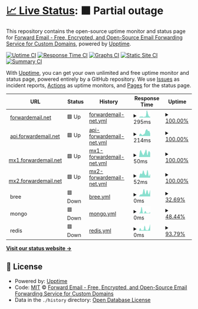 # [📈 Live Status](https://status.forwardemail.net): <!--live status--> **🟧 Partial outage**

This repository contains the open-source uptime monitor and status page for [Forward Email - Free, Encrypted, and Open-Source Email Forwarding Service for Custom Domains](https://forwardemail.net), powered by [Upptime](https://github.com/upptime/upptime).

[![Uptime CI](https://github.com/forwardemail/status.forwardemail.net/workflows/Uptime%20CI/badge.svg)](https://github.com/forwardemail/status.forwardemail.net/actions?query=workflow%3A%22Uptime+CI%22)
[![Response Time CI](https://github.com/forwardemail/status.forwardemail.net/workflows/Response%20Time%20CI/badge.svg)](https://github.com/forwardemail/status.forwardemail.net/actions?query=workflow%3A%22Response+Time+CI%22)
[![Graphs CI](https://github.com/forwardemail/status.forwardemail.net/workflows/Graphs%20CI/badge.svg)](https://github.com/forwardemail/status.forwardemail.net/actions?query=workflow%3A%22Graphs+CI%22)
[![Static Site CI](https://github.com/forwardemail/status.forwardemail.net/workflows/Static%20Site%20CI/badge.svg)](https://github.com/forwardemail/status.forwardemail.net/actions?query=workflow%3A%22Static+Site+CI%22)
[![Summary CI](https://github.com/forwardemail/status.forwardemail.net/workflows/Summary%20CI/badge.svg)](https://github.com/forwardemail/status.forwardemail.net/actions?query=workflow%3A%22Summary+CI%22)

With [Upptime](https://upptime.js.org), you can get your own unlimited and free uptime monitor and status page, powered entirely by a GitHub repository. We use [Issues](https://github.com/forwardemail/status.forwardemail.net/issues) as incident reports, [Actions](https://github.com/forwardemail/status.forwardemail.net/actions) as uptime monitors, and [Pages](https://status.forwardemail.net) for the status page.

<!--start: status pages-->
<!-- This summary is generated by Upptime (https://github.com/upptime/upptime) -->
<!-- Do not edit this manually, your changes will be overwritten -->
<!-- prettier-ignore -->
| URL | Status | History | Response Time | Uptime |
| --- | ------ | ------- | ------------- | ------ |
| <img alt="" src="https://raw.githubusercontent.com/forwardemail/forwardemail.net/master/assets/img/favicon.ico" height="13"> [forwardemail.net](https://forwardemail.net) | 🟩 Up | [forwardemail-net.yml](https://github.com/forwardemail/status.forwardemail.net/commits/HEAD/history/forwardemail-net.yml) | <details><summary><img alt="Response time graph" src="./graphs/forwardemail-net/response-time-week.png" height="20"> 295ms</summary><br><a href="https://status.forwardemail.net/history/forwardemail-net"><img alt="Response time 295" src="https://img.shields.io/endpoint?url=https%3A%2F%2Fraw.githubusercontent.com%2Fforwardemail%2Fstatus.forwardemail.net%2FHEAD%2Fapi%2Fforwardemail-net%2Fresponse-time.json"></a><br><a href="https://status.forwardemail.net/history/forwardemail-net"><img alt="24-hour response time 295" src="https://img.shields.io/endpoint?url=https%3A%2F%2Fraw.githubusercontent.com%2Fforwardemail%2Fstatus.forwardemail.net%2FHEAD%2Fapi%2Fforwardemail-net%2Fresponse-time-day.json"></a><br><a href="https://status.forwardemail.net/history/forwardemail-net"><img alt="7-day response time 295" src="https://img.shields.io/endpoint?url=https%3A%2F%2Fraw.githubusercontent.com%2Fforwardemail%2Fstatus.forwardemail.net%2FHEAD%2Fapi%2Fforwardemail-net%2Fresponse-time-week.json"></a><br><a href="https://status.forwardemail.net/history/forwardemail-net"><img alt="30-day response time 295" src="https://img.shields.io/endpoint?url=https%3A%2F%2Fraw.githubusercontent.com%2Fforwardemail%2Fstatus.forwardemail.net%2FHEAD%2Fapi%2Fforwardemail-net%2Fresponse-time-month.json"></a><br><a href="https://status.forwardemail.net/history/forwardemail-net"><img alt="1-year response time 295" src="https://img.shields.io/endpoint?url=https%3A%2F%2Fraw.githubusercontent.com%2Fforwardemail%2Fstatus.forwardemail.net%2FHEAD%2Fapi%2Fforwardemail-net%2Fresponse-time-year.json"></a></details> | <details><summary><a href="https://status.forwardemail.net/history/forwardemail-net">100.00%</a></summary><a href="https://status.forwardemail.net/history/forwardemail-net"><img alt="All-time uptime 100.00%" src="https://img.shields.io/endpoint?url=https%3A%2F%2Fraw.githubusercontent.com%2Fforwardemail%2Fstatus.forwardemail.net%2FHEAD%2Fapi%2Fforwardemail-net%2Fuptime.json"></a><br><a href="https://status.forwardemail.net/history/forwardemail-net"><img alt="24-hour uptime 100.00%" src="https://img.shields.io/endpoint?url=https%3A%2F%2Fraw.githubusercontent.com%2Fforwardemail%2Fstatus.forwardemail.net%2FHEAD%2Fapi%2Fforwardemail-net%2Fuptime-day.json"></a><br><a href="https://status.forwardemail.net/history/forwardemail-net"><img alt="7-day uptime 100.00%" src="https://img.shields.io/endpoint?url=https%3A%2F%2Fraw.githubusercontent.com%2Fforwardemail%2Fstatus.forwardemail.net%2FHEAD%2Fapi%2Fforwardemail-net%2Fuptime-week.json"></a><br><a href="https://status.forwardemail.net/history/forwardemail-net"><img alt="30-day uptime 100.00%" src="https://img.shields.io/endpoint?url=https%3A%2F%2Fraw.githubusercontent.com%2Fforwardemail%2Fstatus.forwardemail.net%2FHEAD%2Fapi%2Fforwardemail-net%2Fuptime-month.json"></a><br><a href="https://status.forwardemail.net/history/forwardemail-net"><img alt="1-year uptime 100.00%" src="https://img.shields.io/endpoint?url=https%3A%2F%2Fraw.githubusercontent.com%2Fforwardemail%2Fstatus.forwardemail.net%2FHEAD%2Fapi%2Fforwardemail-net%2Fuptime-year.json"></a></details>
| <img alt="" src="https://raw.githubusercontent.com/forwardemail/forwardemail.net/master/assets/img/favicon.ico" height="13"> [api.forwardemail.net](https://api.forwardemail.net) | 🟩 Up | [api-forwardemail-net.yml](https://github.com/forwardemail/status.forwardemail.net/commits/HEAD/history/api-forwardemail-net.yml) | <details><summary><img alt="Response time graph" src="./graphs/api-forwardemail-net/response-time-week.png" height="20"> 214ms</summary><br><a href="https://status.forwardemail.net/history/api-forwardemail-net"><img alt="Response time 214" src="https://img.shields.io/endpoint?url=https%3A%2F%2Fraw.githubusercontent.com%2Fforwardemail%2Fstatus.forwardemail.net%2FHEAD%2Fapi%2Fapi-forwardemail-net%2Fresponse-time.json"></a><br><a href="https://status.forwardemail.net/history/api-forwardemail-net"><img alt="24-hour response time 214" src="https://img.shields.io/endpoint?url=https%3A%2F%2Fraw.githubusercontent.com%2Fforwardemail%2Fstatus.forwardemail.net%2FHEAD%2Fapi%2Fapi-forwardemail-net%2Fresponse-time-day.json"></a><br><a href="https://status.forwardemail.net/history/api-forwardemail-net"><img alt="7-day response time 214" src="https://img.shields.io/endpoint?url=https%3A%2F%2Fraw.githubusercontent.com%2Fforwardemail%2Fstatus.forwardemail.net%2FHEAD%2Fapi%2Fapi-forwardemail-net%2Fresponse-time-week.json"></a><br><a href="https://status.forwardemail.net/history/api-forwardemail-net"><img alt="30-day response time 214" src="https://img.shields.io/endpoint?url=https%3A%2F%2Fraw.githubusercontent.com%2Fforwardemail%2Fstatus.forwardemail.net%2FHEAD%2Fapi%2Fapi-forwardemail-net%2Fresponse-time-month.json"></a><br><a href="https://status.forwardemail.net/history/api-forwardemail-net"><img alt="1-year response time 214" src="https://img.shields.io/endpoint?url=https%3A%2F%2Fraw.githubusercontent.com%2Fforwardemail%2Fstatus.forwardemail.net%2FHEAD%2Fapi%2Fapi-forwardemail-net%2Fresponse-time-year.json"></a></details> | <details><summary><a href="https://status.forwardemail.net/history/api-forwardemail-net">100.00%</a></summary><a href="https://status.forwardemail.net/history/api-forwardemail-net"><img alt="All-time uptime 100.00%" src="https://img.shields.io/endpoint?url=https%3A%2F%2Fraw.githubusercontent.com%2Fforwardemail%2Fstatus.forwardemail.net%2FHEAD%2Fapi%2Fapi-forwardemail-net%2Fuptime.json"></a><br><a href="https://status.forwardemail.net/history/api-forwardemail-net"><img alt="24-hour uptime 100.00%" src="https://img.shields.io/endpoint?url=https%3A%2F%2Fraw.githubusercontent.com%2Fforwardemail%2Fstatus.forwardemail.net%2FHEAD%2Fapi%2Fapi-forwardemail-net%2Fuptime-day.json"></a><br><a href="https://status.forwardemail.net/history/api-forwardemail-net"><img alt="7-day uptime 100.00%" src="https://img.shields.io/endpoint?url=https%3A%2F%2Fraw.githubusercontent.com%2Fforwardemail%2Fstatus.forwardemail.net%2FHEAD%2Fapi%2Fapi-forwardemail-net%2Fuptime-week.json"></a><br><a href="https://status.forwardemail.net/history/api-forwardemail-net"><img alt="30-day uptime 100.00%" src="https://img.shields.io/endpoint?url=https%3A%2F%2Fraw.githubusercontent.com%2Fforwardemail%2Fstatus.forwardemail.net%2FHEAD%2Fapi%2Fapi-forwardemail-net%2Fuptime-month.json"></a><br><a href="https://status.forwardemail.net/history/api-forwardemail-net"><img alt="1-year uptime 100.00%" src="https://img.shields.io/endpoint?url=https%3A%2F%2Fraw.githubusercontent.com%2Fforwardemail%2Fstatus.forwardemail.net%2FHEAD%2Fapi%2Fapi-forwardemail-net%2Fuptime-year.json"></a></details>
| <img alt="" src="https://raw.githubusercontent.com/forwardemail/forwardemail.net/master/assets/img/favicon.ico" height="13"> [mx1.forwardemail.net](mx1.forwardemail.net) | 🟩 Up | [mx1-forwardemail-net.yml](https://github.com/forwardemail/status.forwardemail.net/commits/HEAD/history/mx1-forwardemail-net.yml) | <details><summary><img alt="Response time graph" src="./graphs/mx1-forwardemail-net/response-time-week.png" height="20"> 50ms</summary><br><a href="https://status.forwardemail.net/history/mx1-forwardemail-net"><img alt="Response time 50" src="https://img.shields.io/endpoint?url=https%3A%2F%2Fraw.githubusercontent.com%2Fforwardemail%2Fstatus.forwardemail.net%2FHEAD%2Fapi%2Fmx1-forwardemail-net%2Fresponse-time.json"></a><br><a href="https://status.forwardemail.net/history/mx1-forwardemail-net"><img alt="24-hour response time 50" src="https://img.shields.io/endpoint?url=https%3A%2F%2Fraw.githubusercontent.com%2Fforwardemail%2Fstatus.forwardemail.net%2FHEAD%2Fapi%2Fmx1-forwardemail-net%2Fresponse-time-day.json"></a><br><a href="https://status.forwardemail.net/history/mx1-forwardemail-net"><img alt="7-day response time 50" src="https://img.shields.io/endpoint?url=https%3A%2F%2Fraw.githubusercontent.com%2Fforwardemail%2Fstatus.forwardemail.net%2FHEAD%2Fapi%2Fmx1-forwardemail-net%2Fresponse-time-week.json"></a><br><a href="https://status.forwardemail.net/history/mx1-forwardemail-net"><img alt="30-day response time 50" src="https://img.shields.io/endpoint?url=https%3A%2F%2Fraw.githubusercontent.com%2Fforwardemail%2Fstatus.forwardemail.net%2FHEAD%2Fapi%2Fmx1-forwardemail-net%2Fresponse-time-month.json"></a><br><a href="https://status.forwardemail.net/history/mx1-forwardemail-net"><img alt="1-year response time 50" src="https://img.shields.io/endpoint?url=https%3A%2F%2Fraw.githubusercontent.com%2Fforwardemail%2Fstatus.forwardemail.net%2FHEAD%2Fapi%2Fmx1-forwardemail-net%2Fresponse-time-year.json"></a></details> | <details><summary><a href="https://status.forwardemail.net/history/mx1-forwardemail-net">100.00%</a></summary><a href="https://status.forwardemail.net/history/mx1-forwardemail-net"><img alt="All-time uptime 100.00%" src="https://img.shields.io/endpoint?url=https%3A%2F%2Fraw.githubusercontent.com%2Fforwardemail%2Fstatus.forwardemail.net%2FHEAD%2Fapi%2Fmx1-forwardemail-net%2Fuptime.json"></a><br><a href="https://status.forwardemail.net/history/mx1-forwardemail-net"><img alt="24-hour uptime 100.00%" src="https://img.shields.io/endpoint?url=https%3A%2F%2Fraw.githubusercontent.com%2Fforwardemail%2Fstatus.forwardemail.net%2FHEAD%2Fapi%2Fmx1-forwardemail-net%2Fuptime-day.json"></a><br><a href="https://status.forwardemail.net/history/mx1-forwardemail-net"><img alt="7-day uptime 100.00%" src="https://img.shields.io/endpoint?url=https%3A%2F%2Fraw.githubusercontent.com%2Fforwardemail%2Fstatus.forwardemail.net%2FHEAD%2Fapi%2Fmx1-forwardemail-net%2Fuptime-week.json"></a><br><a href="https://status.forwardemail.net/history/mx1-forwardemail-net"><img alt="30-day uptime 100.00%" src="https://img.shields.io/endpoint?url=https%3A%2F%2Fraw.githubusercontent.com%2Fforwardemail%2Fstatus.forwardemail.net%2FHEAD%2Fapi%2Fmx1-forwardemail-net%2Fuptime-month.json"></a><br><a href="https://status.forwardemail.net/history/mx1-forwardemail-net"><img alt="1-year uptime 100.00%" src="https://img.shields.io/endpoint?url=https%3A%2F%2Fraw.githubusercontent.com%2Fforwardemail%2Fstatus.forwardemail.net%2FHEAD%2Fapi%2Fmx1-forwardemail-net%2Fuptime-year.json"></a></details>
| <img alt="" src="https://raw.githubusercontent.com/forwardemail/forwardemail.net/master/assets/img/favicon.ico" height="13"> [mx2.forwardemail.net](mx2.forwardemail.net) | 🟩 Up | [mx2-forwardemail-net.yml](https://github.com/forwardemail/status.forwardemail.net/commits/HEAD/history/mx2-forwardemail-net.yml) | <details><summary><img alt="Response time graph" src="./graphs/mx2-forwardemail-net/response-time-week.png" height="20"> 52ms</summary><br><a href="https://status.forwardemail.net/history/mx2-forwardemail-net"><img alt="Response time 52" src="https://img.shields.io/endpoint?url=https%3A%2F%2Fraw.githubusercontent.com%2Fforwardemail%2Fstatus.forwardemail.net%2FHEAD%2Fapi%2Fmx2-forwardemail-net%2Fresponse-time.json"></a><br><a href="https://status.forwardemail.net/history/mx2-forwardemail-net"><img alt="24-hour response time 52" src="https://img.shields.io/endpoint?url=https%3A%2F%2Fraw.githubusercontent.com%2Fforwardemail%2Fstatus.forwardemail.net%2FHEAD%2Fapi%2Fmx2-forwardemail-net%2Fresponse-time-day.json"></a><br><a href="https://status.forwardemail.net/history/mx2-forwardemail-net"><img alt="7-day response time 52" src="https://img.shields.io/endpoint?url=https%3A%2F%2Fraw.githubusercontent.com%2Fforwardemail%2Fstatus.forwardemail.net%2FHEAD%2Fapi%2Fmx2-forwardemail-net%2Fresponse-time-week.json"></a><br><a href="https://status.forwardemail.net/history/mx2-forwardemail-net"><img alt="30-day response time 52" src="https://img.shields.io/endpoint?url=https%3A%2F%2Fraw.githubusercontent.com%2Fforwardemail%2Fstatus.forwardemail.net%2FHEAD%2Fapi%2Fmx2-forwardemail-net%2Fresponse-time-month.json"></a><br><a href="https://status.forwardemail.net/history/mx2-forwardemail-net"><img alt="1-year response time 52" src="https://img.shields.io/endpoint?url=https%3A%2F%2Fraw.githubusercontent.com%2Fforwardemail%2Fstatus.forwardemail.net%2FHEAD%2Fapi%2Fmx2-forwardemail-net%2Fresponse-time-year.json"></a></details> | <details><summary><a href="https://status.forwardemail.net/history/mx2-forwardemail-net">100.00%</a></summary><a href="https://status.forwardemail.net/history/mx2-forwardemail-net"><img alt="All-time uptime 100.00%" src="https://img.shields.io/endpoint?url=https%3A%2F%2Fraw.githubusercontent.com%2Fforwardemail%2Fstatus.forwardemail.net%2FHEAD%2Fapi%2Fmx2-forwardemail-net%2Fuptime.json"></a><br><a href="https://status.forwardemail.net/history/mx2-forwardemail-net"><img alt="24-hour uptime 100.00%" src="https://img.shields.io/endpoint?url=https%3A%2F%2Fraw.githubusercontent.com%2Fforwardemail%2Fstatus.forwardemail.net%2FHEAD%2Fapi%2Fmx2-forwardemail-net%2Fuptime-day.json"></a><br><a href="https://status.forwardemail.net/history/mx2-forwardemail-net"><img alt="7-day uptime 100.00%" src="https://img.shields.io/endpoint?url=https%3A%2F%2Fraw.githubusercontent.com%2Fforwardemail%2Fstatus.forwardemail.net%2FHEAD%2Fapi%2Fmx2-forwardemail-net%2Fuptime-week.json"></a><br><a href="https://status.forwardemail.net/history/mx2-forwardemail-net"><img alt="30-day uptime 100.00%" src="https://img.shields.io/endpoint?url=https%3A%2F%2Fraw.githubusercontent.com%2Fforwardemail%2Fstatus.forwardemail.net%2FHEAD%2Fapi%2Fmx2-forwardemail-net%2Fuptime-month.json"></a><br><a href="https://status.forwardemail.net/history/mx2-forwardemail-net"><img alt="1-year uptime 100.00%" src="https://img.shields.io/endpoint?url=https%3A%2F%2Fraw.githubusercontent.com%2Fforwardemail%2Fstatus.forwardemail.net%2FHEAD%2Fapi%2Fmx2-forwardemail-net%2Fuptime-year.json"></a></details>
| <img alt="" src="https://raw.githubusercontent.com/breejs/bree/master/favicon.ico" height="13"> bree | 🟥 Down | [bree.yml](https://github.com/forwardemail/status.forwardemail.net/commits/HEAD/history/bree.yml) | <details><summary><img alt="Response time graph" src="./graphs/bree/response-time-week.png" height="20"> 0ms</summary><br><a href="https://status.forwardemail.net/history/bree"><img alt="Response time 0" src="https://img.shields.io/endpoint?url=https%3A%2F%2Fraw.githubusercontent.com%2Fforwardemail%2Fstatus.forwardemail.net%2FHEAD%2Fapi%2Fbree%2Fresponse-time.json"></a><br><a href="https://status.forwardemail.net/history/bree"><img alt="24-hour response time 0" src="https://img.shields.io/endpoint?url=https%3A%2F%2Fraw.githubusercontent.com%2Fforwardemail%2Fstatus.forwardemail.net%2FHEAD%2Fapi%2Fbree%2Fresponse-time-day.json"></a><br><a href="https://status.forwardemail.net/history/bree"><img alt="7-day response time 0" src="https://img.shields.io/endpoint?url=https%3A%2F%2Fraw.githubusercontent.com%2Fforwardemail%2Fstatus.forwardemail.net%2FHEAD%2Fapi%2Fbree%2Fresponse-time-week.json"></a><br><a href="https://status.forwardemail.net/history/bree"><img alt="30-day response time 0" src="https://img.shields.io/endpoint?url=https%3A%2F%2Fraw.githubusercontent.com%2Fforwardemail%2Fstatus.forwardemail.net%2FHEAD%2Fapi%2Fbree%2Fresponse-time-month.json"></a><br><a href="https://status.forwardemail.net/history/bree"><img alt="1-year response time 0" src="https://img.shields.io/endpoint?url=https%3A%2F%2Fraw.githubusercontent.com%2Fforwardemail%2Fstatus.forwardemail.net%2FHEAD%2Fapi%2Fbree%2Fresponse-time-year.json"></a></details> | <details><summary><a href="https://status.forwardemail.net/history/bree">32.69%</a></summary><a href="https://status.forwardemail.net/history/bree"><img alt="All-time uptime 32.69%" src="https://img.shields.io/endpoint?url=https%3A%2F%2Fraw.githubusercontent.com%2Fforwardemail%2Fstatus.forwardemail.net%2FHEAD%2Fapi%2Fbree%2Fuptime.json"></a><br><a href="https://status.forwardemail.net/history/bree"><img alt="24-hour uptime 32.69%" src="https://img.shields.io/endpoint?url=https%3A%2F%2Fraw.githubusercontent.com%2Fforwardemail%2Fstatus.forwardemail.net%2FHEAD%2Fapi%2Fbree%2Fuptime-day.json"></a><br><a href="https://status.forwardemail.net/history/bree"><img alt="7-day uptime 32.69%" src="https://img.shields.io/endpoint?url=https%3A%2F%2Fraw.githubusercontent.com%2Fforwardemail%2Fstatus.forwardemail.net%2FHEAD%2Fapi%2Fbree%2Fuptime-week.json"></a><br><a href="https://status.forwardemail.net/history/bree"><img alt="30-day uptime 32.69%" src="https://img.shields.io/endpoint?url=https%3A%2F%2Fraw.githubusercontent.com%2Fforwardemail%2Fstatus.forwardemail.net%2FHEAD%2Fapi%2Fbree%2Fuptime-month.json"></a><br><a href="https://status.forwardemail.net/history/bree"><img alt="1-year uptime 32.69%" src="https://img.shields.io/endpoint?url=https%3A%2F%2Fraw.githubusercontent.com%2Fforwardemail%2Fstatus.forwardemail.net%2FHEAD%2Fapi%2Fbree%2Fuptime-year.json"></a></details>
| <img alt="" src="https://raw.githubusercontent.com/mongodb/mongo/master/docs/leaf.svg" height="13"> mongo | 🟥 Down | [mongo.yml](https://github.com/forwardemail/status.forwardemail.net/commits/HEAD/history/mongo.yml) | <details><summary><img alt="Response time graph" src="./graphs/mongo/response-time-week.png" height="20"> 0ms</summary><br><a href="https://status.forwardemail.net/history/mongo"><img alt="Response time 0" src="https://img.shields.io/endpoint?url=https%3A%2F%2Fraw.githubusercontent.com%2Fforwardemail%2Fstatus.forwardemail.net%2FHEAD%2Fapi%2Fmongo%2Fresponse-time.json"></a><br><a href="https://status.forwardemail.net/history/mongo"><img alt="24-hour response time 0" src="https://img.shields.io/endpoint?url=https%3A%2F%2Fraw.githubusercontent.com%2Fforwardemail%2Fstatus.forwardemail.net%2FHEAD%2Fapi%2Fmongo%2Fresponse-time-day.json"></a><br><a href="https://status.forwardemail.net/history/mongo"><img alt="7-day response time 0" src="https://img.shields.io/endpoint?url=https%3A%2F%2Fraw.githubusercontent.com%2Fforwardemail%2Fstatus.forwardemail.net%2FHEAD%2Fapi%2Fmongo%2Fresponse-time-week.json"></a><br><a href="https://status.forwardemail.net/history/mongo"><img alt="30-day response time 0" src="https://img.shields.io/endpoint?url=https%3A%2F%2Fraw.githubusercontent.com%2Fforwardemail%2Fstatus.forwardemail.net%2FHEAD%2Fapi%2Fmongo%2Fresponse-time-month.json"></a><br><a href="https://status.forwardemail.net/history/mongo"><img alt="1-year response time 0" src="https://img.shields.io/endpoint?url=https%3A%2F%2Fraw.githubusercontent.com%2Fforwardemail%2Fstatus.forwardemail.net%2FHEAD%2Fapi%2Fmongo%2Fresponse-time-year.json"></a></details> | <details><summary><a href="https://status.forwardemail.net/history/mongo">48.44%</a></summary><a href="https://status.forwardemail.net/history/mongo"><img alt="All-time uptime 48.44%" src="https://img.shields.io/endpoint?url=https%3A%2F%2Fraw.githubusercontent.com%2Fforwardemail%2Fstatus.forwardemail.net%2FHEAD%2Fapi%2Fmongo%2Fuptime.json"></a><br><a href="https://status.forwardemail.net/history/mongo"><img alt="24-hour uptime 48.44%" src="https://img.shields.io/endpoint?url=https%3A%2F%2Fraw.githubusercontent.com%2Fforwardemail%2Fstatus.forwardemail.net%2FHEAD%2Fapi%2Fmongo%2Fuptime-day.json"></a><br><a href="https://status.forwardemail.net/history/mongo"><img alt="7-day uptime 48.44%" src="https://img.shields.io/endpoint?url=https%3A%2F%2Fraw.githubusercontent.com%2Fforwardemail%2Fstatus.forwardemail.net%2FHEAD%2Fapi%2Fmongo%2Fuptime-week.json"></a><br><a href="https://status.forwardemail.net/history/mongo"><img alt="30-day uptime 48.44%" src="https://img.shields.io/endpoint?url=https%3A%2F%2Fraw.githubusercontent.com%2Fforwardemail%2Fstatus.forwardemail.net%2FHEAD%2Fapi%2Fmongo%2Fuptime-month.json"></a><br><a href="https://status.forwardemail.net/history/mongo"><img alt="1-year uptime 48.44%" src="https://img.shields.io/endpoint?url=https%3A%2F%2Fraw.githubusercontent.com%2Fforwardemail%2Fstatus.forwardemail.net%2FHEAD%2Fapi%2Fmongo%2Fuptime-year.json"></a></details>
| <img alt="" src="https://redis.io/favicons/apple-touch-icon.png" height="13"> redis | 🟥 Down | [redis.yml](https://github.com/forwardemail/status.forwardemail.net/commits/HEAD/history/redis.yml) | <details><summary><img alt="Response time graph" src="./graphs/redis/response-time-week.png" height="20"> 0ms</summary><br><a href="https://status.forwardemail.net/history/redis"><img alt="Response time 0" src="https://img.shields.io/endpoint?url=https%3A%2F%2Fraw.githubusercontent.com%2Fforwardemail%2Fstatus.forwardemail.net%2FHEAD%2Fapi%2Fredis%2Fresponse-time.json"></a><br><a href="https://status.forwardemail.net/history/redis"><img alt="24-hour response time 0" src="https://img.shields.io/endpoint?url=https%3A%2F%2Fraw.githubusercontent.com%2Fforwardemail%2Fstatus.forwardemail.net%2FHEAD%2Fapi%2Fredis%2Fresponse-time-day.json"></a><br><a href="https://status.forwardemail.net/history/redis"><img alt="7-day response time 0" src="https://img.shields.io/endpoint?url=https%3A%2F%2Fraw.githubusercontent.com%2Fforwardemail%2Fstatus.forwardemail.net%2FHEAD%2Fapi%2Fredis%2Fresponse-time-week.json"></a><br><a href="https://status.forwardemail.net/history/redis"><img alt="30-day response time 0" src="https://img.shields.io/endpoint?url=https%3A%2F%2Fraw.githubusercontent.com%2Fforwardemail%2Fstatus.forwardemail.net%2FHEAD%2Fapi%2Fredis%2Fresponse-time-month.json"></a><br><a href="https://status.forwardemail.net/history/redis"><img alt="1-year response time 0" src="https://img.shields.io/endpoint?url=https%3A%2F%2Fraw.githubusercontent.com%2Fforwardemail%2Fstatus.forwardemail.net%2FHEAD%2Fapi%2Fredis%2Fresponse-time-year.json"></a></details> | <details><summary><a href="https://status.forwardemail.net/history/redis">93.79%</a></summary><a href="https://status.forwardemail.net/history/redis"><img alt="All-time uptime 93.79%" src="https://img.shields.io/endpoint?url=https%3A%2F%2Fraw.githubusercontent.com%2Fforwardemail%2Fstatus.forwardemail.net%2FHEAD%2Fapi%2Fredis%2Fuptime.json"></a><br><a href="https://status.forwardemail.net/history/redis"><img alt="24-hour uptime 93.79%" src="https://img.shields.io/endpoint?url=https%3A%2F%2Fraw.githubusercontent.com%2Fforwardemail%2Fstatus.forwardemail.net%2FHEAD%2Fapi%2Fredis%2Fuptime-day.json"></a><br><a href="https://status.forwardemail.net/history/redis"><img alt="7-day uptime 93.79%" src="https://img.shields.io/endpoint?url=https%3A%2F%2Fraw.githubusercontent.com%2Fforwardemail%2Fstatus.forwardemail.net%2FHEAD%2Fapi%2Fredis%2Fuptime-week.json"></a><br><a href="https://status.forwardemail.net/history/redis"><img alt="30-day uptime 93.79%" src="https://img.shields.io/endpoint?url=https%3A%2F%2Fraw.githubusercontent.com%2Fforwardemail%2Fstatus.forwardemail.net%2FHEAD%2Fapi%2Fredis%2Fuptime-month.json"></a><br><a href="https://status.forwardemail.net/history/redis"><img alt="1-year uptime 93.79%" src="https://img.shields.io/endpoint?url=https%3A%2F%2Fraw.githubusercontent.com%2Fforwardemail%2Fstatus.forwardemail.net%2FHEAD%2Fapi%2Fredis%2Fuptime-year.json"></a></details>

<!--end: status pages-->

[**Visit our status website →**](https://status.forwardemail.net)

## 📄 License

- Powered by: [Upptime](https://github.com/upptime/upptime)
- Code: [MIT](./LICENSE) © [Forward Email - Free, Encrypted, and Open-Source Email Forwarding Service for Custom Domains](https://forwardemail.net)
- Data in the `./history` directory: [Open Database License](https://opendatacommons.org/licenses/odbl/1-0/)
